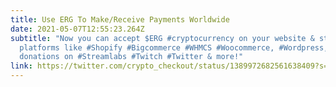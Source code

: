 ```yaml
---
title: Use ERG To Make/Receive Payments Worldwide
date: 2021-05-07T12:55:23.264Z
subtitle: "Now you can accept $ERG #cryptocurrency on your website & store
  platforms like #Shopify #Bigcommerce #WHMCS #Woocommerce, #Wordpress, & as
  donations on #Streamlabs #Twitch #Twitter & more!"
link: https://twitter.com/crypto_checkout/status/1389972682561638409?s=20
---
```

